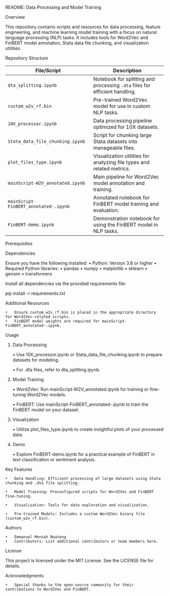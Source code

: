 
README: Data Processing and Model Training

Overview

This repository contains scripts and resources for data processing, feature engineering, and machine learning model training with a focus on natural language processing (NLP) tasks. It includes tools for Word2Vec and FinBERT model annotation, Stata data file chunking, and visualization utilities.

Repository Structure

| File/Script                           | Description                                                                 |
|---------------------------------------|-----------------------------------------------------------------------------|
| `dta_splitting.ipynb`                 | Notebook for splitting and processing `.dta` files for efficient handling.  |
| `custom_w2v_rf.bin`                   | Pre-trained Word2Vec model for use in custom NLP tasks.                     |
| `10X_processor.ipynb`                 | Data processing pipeline optimized for 10X datasets.                        |
| `Stata_data_file_chunking.ipynb`      | Script for chunking large Stata datasets into manageable files.             |
| `plot_files_type.ipynb`               | Visualization utilities for analyzing file types and related metrics.       |
| `mainScript-W2V_annotated.ipynb`      | Main pipeline for Word2Vec model annotation and training.                   |
| `mainScript-FinBERT_annotated-.ipynb` | Annotated notebook for FinBERT model training and evaluation.               |
| `FinBERT-demo.ipynb`                  | Demonstration notebook for using the FinBERT model in NLP tasks.            |

Prerequisites

Dependencies

Ensure you have the following installed:
	•	Python: Version 3.8 or higher
	•	Required Python libraries:
	•	pandas
	•	numpy
	•	matplotlib
	•	sklearn
	•	gensim
	•	transformers

Install all dependencies via the provided requirements file:

pip install -r requirements.txt

Additional Resources

	•	Ensure custom_w2v_rf.bin is placed in the appropriate directory for Word2Vec-related scripts.
	•	FinBERT model weights are required for mainScript-FinBERT_annotated-.ipynb.

Usage

1. Data Processing
   
	•	Use 10X_processor.ipynb or Stata_data_file_chunking.ipynb to prepare datasets for modeling.

	•	For .dta files, refer to dta_splitting.ipynb.

3. Model Training
   
	•	Word2Vec: Run mainScript-W2V_annotated.ipynb for training or fine-tuning Word2Vec models.

	•	FinBERT: Use mainScript-FinBERT_annotated-.ipynb to train the FinBERT model on your dataset.

5. Visualization
   
	•	Utilize plot_files_type.ipynb to create insightful plots of your processed data.

6. Demo
   
	•	Explore FinBERT-demo.ipynb for a practical example of FinBERT in text classification or sentiment analysis.

Key Features

	•	Data Handling: Efficient processing of large datasets using Stata chunking and .dta file splitting.
 
	•	Model Training: Preconfigured scripts for Word2Vec and FinBERT fine-tuning.
 
	•	Visualization: Tools for data exploration and visualization.
 
	•	Pre-trained Models: Includes a custom Word2Vec binary file (custom_w2v_rf.bin).



Authors

	•	Emmanuel Mensah Boateng
	•	Contributors: List additional contributors or team members here.

License

This project is licensed under the MIT License. See the LICENSE file for details.

Acknowledgments

	•	Special thanks to the open-source community for their contributions to Word2Vec and FinBERT.
